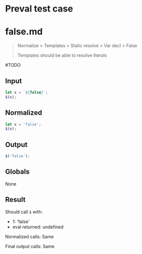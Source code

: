 # Preval test case

# false.md

> Normalize > Templates > Static resolve > Var decl > False
>
> Templates should be able to resolve literals

#TODO

## Input

`````js filename=intro
let x = `${false}`;
$(x);
`````

## Normalized

`````js filename=intro
let x = 'false';
$(x);
`````

## Output

`````js filename=intro
$('false');
`````

## Globals

None

## Result

Should call `$` with:
 - 1: 'false'
 - eval returned: undefined

Normalized calls: Same

Final output calls: Same
